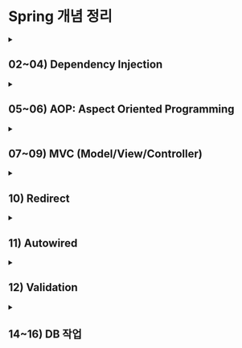 # Spring 개념 정리

<details>
  <summary><h2> 02~04) Dependency Injection</h2></summary>
  <div markdown="1">
    <div>
      <dt><h2>Spring DI(Dependency Injection)</h2></dt>
      <dd>객체(Bean) 간의 의존 관계를 외부의 파일 (스프링 설정 파일) 에서 설정하는 것</dd><br>
      <ul>
        <li>스프링 설정 파일: Bean을 관리함 (자바의 객체를 Spring에서는 Bean으로 부름)</li>
        <li>기본 파일명: applicationContext.xml</li>
        <li>위치: src/main/resources 에서 Spring Bean Configuration File 생성</li>
        <li>스프링 컨테이너 &rArr; Inversion of Control(제어의 역전)</li>
        : 개발자가 직접 객체를 언제 생성하고 없앨지 결정하는 것이 아니라 컨테이너에게 일임함
        <li>작성 방법: 스프링 컨테이너를 통해 작성 (아래 주입의 종류 참고)</li>
      </ul>
    </div>
    <div>
      <dt><b>BeanFactory 인터페이스(기본 IoC 컨테이너)</b></dt>
      <dd>Bean을 생성하고 설정, 관리하는 역할을 수행</dd><br>
      <div>
        <ul><b>[방법1]</b>
          <ul>
            <li>스프링 설정 파일(appContext.xml)을 관리하는 resource(출처) 객체 만들기</li>
            &rArr; Resource resource = new ClassPathResource("appContext.xml");
            <li>Bean 공장을 이용해 resource를 참고하여 Bean 생성 후 getBean() 메소드로 가져오기</li>
            : obj 타입을 반환하므로 해당 타입으로 다운캐스팅을 해줘야 함 <br>
          </ul>
          <pre>BeanFactory factory = new XmlBeanFactory(resource);<br>타입 객체 = (타입)factory.getBean("참조변수");</pre>
        </ul>
        <ul><b>[방법2]</b>
          <pre>ApplicationContext context = new FileSystemXmlApplicationContext("appContext.xml");<br>타입 객체 = (타입)context.getBean("참조변수");</pre>
        </ul>
        <ul><b>[방법3]</b>
          <pre>AbstractApplicationContext context = new GenericXmlApplicationContext("aopExam.xml");<br>타입 객체 = (타입)context.getBean("참조변수");</pre>
        </ul>
      </div>
    </div>
    <hr/>
    <div>
      <ul><dt><h2>Injection(주입)의 종류</h2></dt>
      <li><h3>생성자를 통한 값 주입</h3>
        <ul>
          <li>
            <b>[방법1]</b>
            <pre>&lt;constructor-arg&gt;<br> &nbsp;&nbsp; &lt;value type="타입"&gt;값&lt;/value&gt;<br>&lt;/constructor-arg&gt;</pre>
          </li>
          <li><b>[방법2]</b>
          <pre>&lt;constructor-arg value="값" type="타입"&gt;</pre>
        </ul>
      </li>
      <li><h3>setter를 통한 주입</h3>
        <ul>
          <li><b>값 주입</b>
            <ul>
              <li><b>[방법1]</b></li>
              <pre>&lt;property name="변수명"&gt;<br> &nbsp;&nbsp; &lt;value type="타입"&gt;값&lt;/value&gt;<br>&lt;/property&gt;</pre>
              <li><b>[방법2]</b></li>
              <pre>&lt;property name="변수명" value="값3"/&gt;</pre>
            </ul>
          </li>
          <li><b>객체 주입</b>
            <pre>&lt;property name="객체명"&gt;<br> &nbsp;&nbsp; &lt;ref bean ="객체"&gt;값&lt;/value&gt;<br>&lt;/property&gt;</pre>
          </li>
        </ul>
      </li>
      <li>
        <dt><h3>네임스페이스를 통한 주입</h4></d3>
        <dd>: Namespaces 탭에서 사용할 네임스페이스 선택</dd><br>
        <ul>
          <li><b>네임스페이스 p(property)</b>: setter로 주입</li>
          <pre>&lt;bean id="객체명" class="클래스명" p:setter 메서드명="값"/&gt;</pre>
          <li><b>네임스페이스 c(constructor)</b>: 생성자로 객체, 값 주입</li>
          <pre>&lt;bean id="객체명" class="클래스명" c:매개변수명-ref="객체명" c:변수명="값"&gt;</pre>
        </ul>
      </li>
      </ul>
    </div>
  </div>
</details>

<details>
  <summary><h2> 05~06) AOP: Aspect Oriented Programming</h2></summary>
  <div markdown="1">
    <div>
      <dt><h2>관점 지향 프로그래밍 (AOP) </h2></dt>
      <dd>객체 지향 언어에 의해 추구된 모듈화에 따라 증가한 중복 코드 등을 뽑아 내어 공통으로 처리하는 방식</dd>
      <ul>
        <li>
          <b>개념</b>
          <ul>
            <li>기능별 코드 분리: 기능의 통합은 AOP 프레임워크가 담당</li>
            <li>관점의 분리(Seperation of Concerns)</li>
            <li>핵심 기능(core concern)과 전체에 적용되는 공통 기능(cross-cutting concern)을 기준으로 프로그래밍해 공통 모듈을 여러 코드에 쉽게 적용할 수 있도록 함</li>
          </ul>
        </li>
        <li>
          <b>관련 용어</b>
          <ul>
            <li>aspect: 핵심(공통) 관심 사항</li>
            <li>advice: 핵심 사항을 언제 적용할것인지 정함</li>
            <li>pointcut: 핵심 사항을 표현한 클래스(Target Object)내의 특정 메소드를 표현</li>
          </ul>
        </li>
        <li>
          <b>AOP xml 설정</b>
          <ul>
            <li>before/after: 주요 기능 전에 실행할지 후에 실행할지 결정</li>
            <li>order: 메서드 실행순서 지정, 0~10사이의 수
              <ul><li>before: 숫자가 작은 것부터 실행</li><li>after: 숫자가 큰 것부터 실행</li></ul>
            </li>
          </ul>
          <pre>&lt;aop:config&gt; &nbsp;&nbsp; &lt;!-- aop 설정 --&gt;<br> &nbsp &lt;aop:aspect ref="객체명" order="1"&gt; &nbsp;&nbsp; &lt;!--핵심사항 지정(ref: 공통 기능을 구현하고 있는 객체 명시)--&gt; <br> &nbsp;&nbsp;&nbsp;&nbsp; &lt;aop:after method="메서드명" pointcut=""&gt; &nbsp;&nbsp; &lt;!-- pointcut(호출할 메서드)을 설정 --&gt;<br> &nbsp; &lt;aop:aspect&gt; <br>&lt;aop:config&gt;</pre>
        </li>
        <li>
          <b>AspectJ Pointcut Expression 예시</b>
          <ul>
            <li>execution(public void set*(..)): 리턴 타입 void, 메소드명이 set으로 시작, 매개변수가 0개 이상인 메소드 호출</li>
            <li>execution(* mypkg.core.*.*()): 리턴 타입 무관, mypkg.core 패키지의 매개변수가 없는 모든 메소드 호출</li>
            <li>execution(*.mypkg.core..*.*(..)): 리턴 타입 무관, mypkg.core 패키지 또는 그 하위 패키지에 있는 매개변수가 0개 이상인 메소드 호출</li>
            <li>execution(Integer mypkg.WriteArticleService.write(..)): 리턴 타입이 Integer인 WriteArticleService 인터페이스의 write() 메소드 호출</li>
            <li>execution(* get*(*, *)): 리턴 타입 무관, 이름이 get으로 시작하고 2개의 파라미터를 갖는 메소드 호출</li>
          </ul>
        </li>
        <li>
          <b>AOP에 필요한 dependency (pom.xml)</b>
          <pre>&lt;dependency&gt; <br> &nbsp;&nbsp; &lt;groupId>org.aspectj&lt;/groupId&gt; <br> &nbsp;&nbsp; &lt;artifactId>aspectjrt&lt;/artifactId&gt; <br> &nbsp;&nbsp; &lt;version>${aspectj.version}&lt;/version&gt; &nbsp; &lt;!-- properties에 버전 작성 --&gt; <br> &nbsp;&nbsp; &lt;scope>runtime&lt;/scope&gt; <br> &lt;/dependency&gt; <br> &lt;dependency&gt; <br> &nbsp;&nbsp; &lt;groupId&gt;org.aspectj&lt;/groupId&gt; <br> &nbsp;&nbsp; &lt;artifactId&gt;aspectjtools&lt;/artifactId&gt; <br> &nbsp;&nbsp; &lt;version&gt;${aspectj.version}&lt;/version&gt; <br> &nbsp;&nbsp; &lt;scope>runtime&lt;/scope&gt; <br> &lt;/dependency&gt; </pre>
        </li>
      </ul>
    </div>
  </div>
</details>

<details>
  <summary><h2> 07~09) MVC (Model/View/Controller)</h2></summary>
  <div markdown="1">
    <div>
      <dt><h2>Spring 프로젝트 실행 흐름</h2></dt>
      <dd>
        ① pom.xml(dependecy를 읽고 메이븐 중앙저장소에서 자동으로 jar 파일 추가 <br>
        ② C:\Users\사용자명\.m2 폴더에 자동 저장)  <br>
        ③ web.xml &rarr; root-context.xml &rarr; servlet-context.xml
      </dd>
      <ul>
        <li>
          <dt><h3>web.xml<h3></dt>
          <dd>한글 설정 &rarr; 프로젝트 전반에 걸쳐 사용할 설정이 있으면 root-context.xml로 이동 명령 &rarr; &lt;servlet-mapping&gt;으로 "/" 요청 &rarr; DispatcherServlet: 최초 요청("/")을 받는 서블릿 &rarr; servlet-context.xml로 이동 명령</dd><br>
          <b>web.xml 한글 설정</b>: 캐릭터 인코딩 처리를 위한 필터 설정
          <pre>&lt;filter&gt; <br> &nbsp;&nbsp; &lt;filter-name&gt;encodingFilter&lt;/filter-name&gt; <br> &nbsp;&nbsp; &lt;filter-class&gt;org.springframework.web.filter.CharacterEncodingFilter&lt;/filter-class&gt; <br> &nbsp;&nbsp; &lt;init-param&gt; <br> &nbsp;&nbsp;&nbsp;&nbsp; &lt;param-name&gt;encoding&lt;/param-name&gt; <br> &nbsp;&nbsp;&nbsp;&nbsp; &lt;param-value&gt;UTF-8&lt;/param-value&gt; <br> &nbsp;&nbsp; &lt;/init-param&gt; <br> &nbsp;&nbsp; &lt;init-param&gt; <br> &nbsp;&nbsp;&nbsp;&nbsp; &lt;param-name&gt;forceEncoding&lt;/param-name&gt; <br> &nbsp;&nbsp;&nbsp;&nbsp; &lt;param-value&gt;true&lt;/param-value&gt; <br> &nbsp;&nbsp; &lt;/init-param&gt; <br>&lt;/filter&gt; <br>&lt;filter-mapping&gt; <br> &nbsp;&nbsp; &lt;filter-name&gt;encodingFilter&lt;/filter-name&gt; <br> &nbsp;&nbsp; &lt;url-pattern&gt;/*&lt;/url-pattern&gt; <br>&lt;/filter-mapping&gt;</pre>
        </li>
        <li>
          <h3>HomeController.java</h3>
          <ul>
            <li><b>@Controller</b>: 컨트롤러 어노테이션이 없으면 요청("/")이 들어와도 자동으로 실행되지 않음</li>
            <li><b>@RequestMapping</b>: 요청 방식 설정, view에 넘길 데이터 설정</li>
            <li>"/" 요청이 get방식으로 들어오면 home 메서드가 자동으로 실행됨 </li>
            <li><b>home 메서드</b>: 포맷 설정한 Date를 model에 담고 home(view)으로 전달, home 넘김 <br>
                &rArr; /WEB-INF/views/jsp 파일(view)은 직접 실행 불가능, controller를 통해서만 실행됨
            </li>
          </ul>
        </li>
        <li>
          <h3>servlet-context.xml</h3>
          <ul>
            <li><bean> 태그로 객체 생성, <property>로 prefix, suffix 변수에 setter로 값 주입</li>
            <li><b>prefix</b>: "/WEB-INF/views/"</li>
            <li><b>suffix</b>: ".jsp"</li>
            <li>기본 패키지(com.spring.ex) 스캔 &rarr; Controller 클래스 확인 &rarr; home 리턴됨</li>
            <li>prefix와 suffix 사이에 home 들어옴 &rarr; /WEB-INF/views/home.jsp &rarr; home.jsp 실행됨</li>
          </ul>
        </li>
      </ul>
    </div>
    </div>
    <hr/>
      <div>
        <dt><h2>RequestMapping</h2></dt>
        <dd>src/main/java > com.spring.ex > HomeController.java 또는 사용자가 작성한 컨트롤러</dd>
        <ul>
          <li><h3>@RequestMapping(value = "요청명", method = RequestMethod.GET)</h3>
            <ul>
              <li>get 방식으로 요청명이 들어오면 메서드 실행</li>
              <li>요청명: /폴더명/파일명 (폴더명 앞 "/" 생략 가능) <br>
                  &rArr; 다른 컨트롤러에 작성하더라도 같은 프로젝트 안에서 요청명은 중복되면 안됨 (단, method가 다르면 가능) <br>
                  &rArr; 한 Controller 클래스 안에서 폴더명이 동일할경우 @Controller 어노테이션 밑에 @RequestMapping("중복폴더명")으로 작성 가능 <br>
              </li>
              <li>method 작성하지 않으면 get,post 방식 무관</li>
            </ul>
          </li>
          <li><h3>view로 이동하는 메서드 작성</h3>
            <ul>
              <li><b>[방법1: 데이터 없이 바로 뷰로 이동]</b></li>
              <pre>@RequestMapping(value = "요청명")	 //value = 없이 요청명만 작성 가능<br>public String 메서드명() {<br> &nbsp;&nbsp; return "폴더명.파일명";	// /WEB-INF/views/폴더명.파일명.jsp <br>}</pre>
              <li><b>[방법2: 데이터(model 또는 request로 속성 설정)를 가지고 뷰로 이동]</b></li>
              <pre>@RequestMapping("요청명") <br>public String 메서드명(Model model, HttpServletRequest request) { <br> &nbsp;&nbsp; model.addAttribute("변수1","값1");  &nbsp;&nbsp;//변수에 값을 넣어 model에 담아 뷰로 넘김 (즉, 속성설정과 동일한 기능) <br> &nbsp;&nbsp; request.setAttribute("변수2","값2");	&nbsp;&nbsp;//jsp에서 받을때:request.getAttribute("변수"), ${requestScope.변수} <br><br> &nbsp;&nbsp; return "member.insertForm"; <br>}</pre>
              <li><b>[방법3: ModelAndView로 데이터를 가지고 뷰로 이동]</b></li>
              <pre>@RequestMapping("요청명") <br>public ModelAndView 메서드명() { <br> &nbsp;&nbsp; ModelAndView mav = new ModelAndView(); <br> &nbsp;&nbsp; /* 모델 */ <br> &nbsp;&nbsp; mav.addObject("변수1", "값1"); <br> &nbsp;&nbsp; mav.addObject("변수2", "값2"); <br> &nbsp;&nbsp; /* 뷰 */	<br> &nbsp;&nbsp; mav.setViewName("폴더명/파일명"); <br><br> &nbsp;&nbsp; return mav; <br>}</pre>
              <li><b>[방법4: ModelAndView로 데이터 없이 바로 뷰로 이동]</b></li>
              <pre>@RequestMapping("요청명") <br>public ModelAndView 메서드명() { <br> &nbsp;&nbsp; ModelAndView mav = new ModelAndView("폴더명/파일명"); <br><br> &nbsp;&nbsp; return mav; <br>}</pre>
            </ul>
          </li>
          <li>
            <dt><h3>Parameter로 넘어온(Get 방식 요청) 데이터 받기</h3></dt>
            <dd>뷰에서 요청명 뒤에 get방식으로 변수에 값을 전달 &rArr; ex) http://localhost:8080/ex/person/input?name=kim&age=20</dd><br>
            <ul>
              <li><b>방법1: 메서드 매개변수 &rarr; HttpServletRequest request</b></li>
                &rArr; 메서드에서 request.getParameter()로 받기 / 뷰에서도 request.getParameter(), ${param}으로 받을 수 있음
              <li><b>방법2: 매서드 매개변수 &rarr; @RequestParam("파라미터명") String 변수명, ... </b></li>
                &rArr; 뷰에서 바로 request.getParameter(), ${param}으로 받을 수 있음
                &rArr; Bean으로 묶어서 넘기기
                  · bean을 속성설정(model,Attribute)해서 넘기기 &rarr; 뷰에서 request.getAttribute(). ${requestScope}으로 받을 수 있음
                  · 커맨드객체를 매개변수로 설정하기 &rarr; 객체생성, setter, 모델설정까지 자동으로 됨
              <li>form에서 get방식으로 변수에 값을 전달(parameter)</li>
              : form action에 "요청명" 작성 <br>
                &rarr; 이때, 중복되는 요청명이 있으면 반드시 생략 또는 "<%=request.getContextPath()%>/중복요청명/요청명"과 같이 작성
            </ul>
          </li>
        </ul>
      </div>
</details>

<details>
  <summary><h2>10) Redirect</h2></summary>
  <div markdown="1">
    <div>
      <dt><h2>redirect</h2></dt>
      <dd>뷰에서 <b>"redirect:/"</b> 접두어에 뷰 이름 붙이면 컨트롤러의 요청이 실행됨 </dd>
    </div>
    <div>
      <dt><h2>데이터 전달</h2></dt>
      <dd>jsp 파일이 아닌 redirect로 넘어가면 새로운 request 객체가 생성되어 form에서 입력한 값이 유지되지 않음(request.param, request.attr=null) <br>
          &rArr; <b>map</b>으로 묶어서 넘겨야함
      </dd>
      <ul>
        <li>form에서 action 요청 시 &rarr; 매개변수(HttpServletRequest request, RedirectAttributes redirectAttr)</li>
        <ul>
          <li>map 객체 생성: Map&lt;String,Object&gt; map = new HashMap&lt;String, Object&gt;();</li>
          <li>map에 (키,값) 담기: map.put("mname", name);</li>
          <li>map 객체 속성 설정: redirectAttr.addFlashAttribute("redirectMap",map);</li>
        </ul>
        <li>redirect로 넘어간 요청: map 출력해도 null</li>
        <li>jsp 파일: ${requestScope.redirectMap.키}으로 출력하면 결과값 나옴</li>
      </ul>
    </div>
  </div>
</details>

<details>
  <summary><h2>11) Autowired</h2></summary>
  <div markdown="1">
    <div>
      <dt><h2>@Autowired</h2></dt>
      <dd>필요한 의존 객체의 타입에 해당하는 빈을 자동으로 주입</dd>
    </div>
    <div>
      <ul>
        <li>appContext.xml 생성</li>
        &rArr; &lt;context:component-scan base-package="패키지명"/&gt;
        <li>생성할 객체가 있는 패키지를 스캔</li>
        : ApplicationContext context = new ClassPathXmlApplicationContext("appContext.xml");
        <li>어노테이션에 따라 객체 생성, 주입</li>
          <ul>
            <li>@Component("참조변수명"): 객체 생성 (클래스명 참조변수명 = new 클래스명())</li>
            &rarr; 클래스 위에 작성, 참조변수명은 클래스명과 동일해도 무관
            <li>@Autowired: 자식을 자동으로 주입 (setter)</li>
            <li>@Qualifier("참조변수명"): 자식이 2개 이상일 경우 주입하고 싶은 자식의 참조변수 작성</li>
            &rarr; 변수 위에 작성
          </ul>
        <li>@Component("참조변수명")으로 생성한 객체 가져오기</li>
        : 부모타입 참조변수 = (부모타입)context.getBean("참조변수명");	-> 참조변수명은 @Component와 동일
      </ul>
    </div>
  </div>
</details>

<details>
  <summary><h2>12) Validation</h2></summary>
  <div markdown="1">
    <dt><h2>유효성 검사</h2><dt>
    <ul>
      <li>pom.xml에 유효성 검사에 필요한 dependecy 작성</li>
      <li>Bean: 변수 위에 유효성 검사 어노테이션 작성</li>
      <ul>
        <li>유효성 검사</li>
        <ul>
          <li>text: @NotBlank(message="") &rarr; 공백처리 가능</li>
          <li>select: @NotBlank(message=""), @NotEmpty(message="") &rarr; 선택 안했을때 value="" </li>
          <li>checkbox, radio: @NotBlank(message=""), @NotEmpty(message=""), @NotNull(message="")</li>
        </ul>
        <li>글자 수 검사</li>
        <ul>
          <li>@Size(min = 3, max = 5, message = "")</li>
          <li>@Length(min = 3, max = 5, message = "")</li>
        </ul>
        <li>패턴(정규표현식) 검사</li>
        <ul>
          <li>Pattern(regexp = "^[0-9]+$", message = "숫자만 입력하세요")</li>
          <li>유효성 검사 -> 어노테이션 안에서는 /로 열고 닫지 않음 (*: 0번 이상, +: 1번 이상, ^: 시작, $: 끝)</li>
        </ul>
        <li>숫자 범위 검사</li>
        : @Range(min=10, max=100, message="10살 이상, 100살 이하로 작성해야 합니다.")
      </ul>
      <li>form 작성</li>
      &rArr; form:form의 기본 method=<b>"POST"</b> <-> form의 기본 method=<b>"GET"</b>
      <pre>&lt;form:form commandName="커맨드객체로 설정된 모델명(객체 앞글자만 소문자)"&gt;<br> &nbsp;&nbsp; &lt;form:errors cssClass="err(스타일 클래스명)" path="Bean의 변수명"/&gt;	&rArr; 에러메세지<br>&lt;/form:form&gt;</pre>
      <li>컨트롤 &rArr; 커맨드 객체 유효성 검사 </li>
      <ul>
        <li>매개변수: @Valid 커맨드 객체(Bean), 유효성검사 결과를 받는 BindingResult result (순서 중요!)</li>
        <li>result.hasErrors(): true면 유효성 검사 에러, false면 setter로 커맨드 객체에 값이 들어옴</li>
      </ul>
    </ul>
  </div>
</details>

<details>
  <summary><h2>14~16) DB 작업</h2></summary>
  <div markdown="1">
    <div>
      <dt>뷰 (Command) &rArr; Command 인터페이스 상속받음 </li>
      <dd>미완성 메서드 execute(Model model) 완성하기 &rarr; 컨트롤러에서 받은 model(request 객체 담겨있음)</dd>
      <ul>
	<li>List Command</li>
        <li>Insert Command</li>
          <ul>
            <li>Map&lt;String, Object&gt; map = model.asMap(); &rarr; map 형식(키,값)으로 model 가져오기</li>
            <li>방법1: HttpServletRequest request = (HttpServletRequest)map.get("req"); -> 컨트롤러에서 model 속성 설정한 request 객체 </li>
      	    => 배열이 있는 경우 쉼표 처리해 묶어서 String에 넣기
	    <pre>String 배열변수 = "";<br>String[] arr = request.getParameterValues("배열변수");<br>if(arr.length == 0) {<br> &nbsp; 배열변수 += "선택 X";<br>}else {<br> &nbsp; for(int i=0; i<arr.length; i++) { <br> &nbsp;&nnbsp; 배열변수 += arr[i]; <br> &nbsp;&nbsp; if(i!=arr.length-1) { <br> &nbsp;&nbsp;&nbsp; 배열변수+= ","; <br> &nbsp;&nbsp; } <br> &nbsp; } <br>}</code></pre>
      	    <li>방법2: Bean bean = (Bean)map.get("bean"); -> 컨트롤러에서 model 속성 설정한 bean 객체</li>
            => bean 객체가 컨트롤러에서 생성되어(매개변수 커맨드 객체) setter로 값 주입 시 배열의 경우 자동 쉼표처리됨
          </ul>
        <li>Update Form Command </li>
        <li>Update Command</li>
        <li>Delete Command</li>
      </ul>
    </div>
    <div>
      <dt>컨트롤러</dt>
      <ul>
        <li></li>
        <li></li>
        <li></li>
        <li></li>
      </ul>
    </div>
  </div>
</details>





